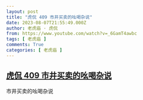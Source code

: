 ```yaml
---
layout: post
title: "虎侃 409 市井买卖的吆喝杂说"
date: 2023-08-07T21:55:49.000Z
author: 老虎庙 · 虎侃
from: https://www.youtube.com/watch?v=_6GamT4awbc
tags: [ 老虎庙 ]
comments: True
categories: [ 老虎庙 ]
---
```

<!--1691445349000-->
[虎侃 409 市井买卖的吆喝杂说](https://www.youtube.com/watch?v=_6GamT4awbc)
------

<div>
市井买卖的吆喝杂说
</div>
